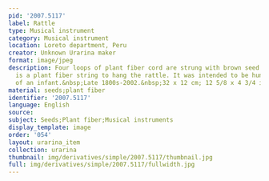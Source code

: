 ```yaml
---
pid: '2007.5117'
label: Rattle
type: Musical instrument
category: Musical instrument
location: Loreto department, Peru
creator: Unknown Urarina maker
format: image/jpeg
description: Four loops of plant fiber cord are strung with brown seed shells. There
  is a plant fiber string to hang the rattle. It was intended to be hung on the hammock
  of an infant.&nbsp;Late 1800s-2002.&nbsp;32 x 12 cm; 12 5/8 x 4 3/4 in
material: seeds;plant fiber
identifier: '2007.5117'
language: English
source:
subject: Seeds;Plant fiber;Musical instruments
display_template: image
order: '054'
layout: urarina_item
collection: urarina
thumbnail: img/derivatives/simple/2007.5117/thumbnail.jpg
full: img/derivatives/simple/2007.5117/fullwidth.jpg
---
```

